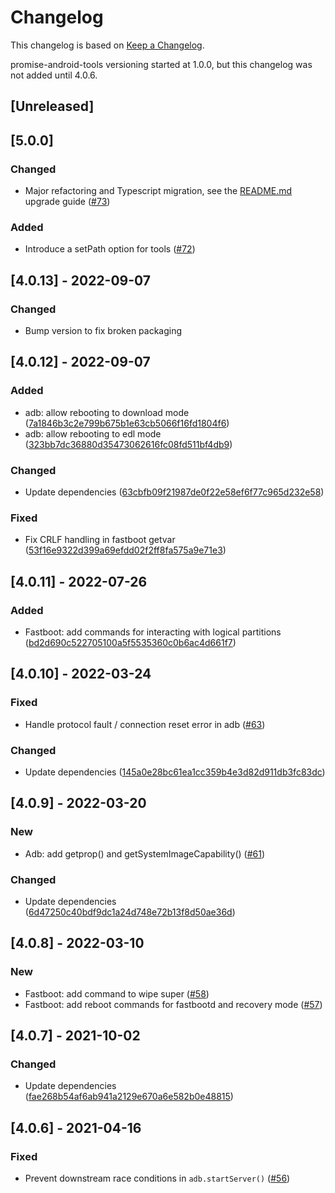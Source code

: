 # Changelog

This changelog is based on [Keep a Changelog](https://keepachangelog.com/en/1.0.0/).

promise-android-tools versioning started at 1.0.0, but this changelog was not added until 4.0.6.

## [Unreleased]

## [5.0.0]

### Changed

- Major refactoring and Typescript migration, see the [README.md](./README.md) upgrade guide ([#73](https://github.com/ubports/promise-android-tools/pull/73))

### Added

- Introduce a setPath option for tools ([#72](https://github.com/ubports/promise-android-tools/pull/72))

## [4.0.13] - 2022-09-07

### Changed

- Bump version to fix broken packaging

## [4.0.12] - 2022-09-07

### Added

- adb: allow rebooting to download mode ([7a1846b3c2e799b675b1e63cb5066f16fd1804f6](https://github.com/ubports/promise-android-tools/commit/7a1846b3c2e799b675b1e63cb5066f16fd1804f6))
- adb: allow rebooting to edl mode ([323bb7dc36880d35473062616fc08fd511bf4db9](https://github.com/ubports/promise-android-tools/commit/323bb7dc36880d35473062616fc08fd511bf4db9))

### Changed

- Update dependencies ([63cbfb09f21987de0f22e58ef6f77c965d232e58](https://github.com/ubports/promise-android-tools/commit/63cbfb09f21987de0f22e58ef6f77c965d232e58))

### Fixed

- Fix CRLF handling in fastboot getvar ([53f16e9322d399a69efdd02f2ff8fa575a9e71e3](https://github.com/ubports/promise-android-tools/commit/53f16e9322d399a69efdd02f2ff8fa575a9e71e3))

## [4.0.11] - 2022-07-26

### Added

- Fastboot: add commands for interacting with logical partitions ([bd2d690c522705100a5f5535360c0b6ac4d661f7](https://github.com/ubports/promise-android-tools/commit/bd2d690c522705100a5f5535360c0b6ac4d661f7))

## [4.0.10] - 2022-03-24

### Fixed

- Handle protocol fault / connection reset error in adb ([#63](https://github.com/ubports/promise-android-tools/pull/63))

### Changed

- Update dependencies ([145a0e28bc61ea1cc359b4e3d82d911db3fc83dc](https://github.com/ubports/promise-android-tools/commit/145a0e28bc61ea1cc359b4e3d82d911db3fc83dc))

## [4.0.9] - 2022-03-20

### New

- Adb: add getprop() and getSystemImageCapability() ([#61](https://github.com/ubports/promise-android-tools/pull/61))

### Changed

- Update dependencies ([6d47250c40bdf9dc1a24d748e72b13f8d50ae36d](https://github.com/ubports/promise-android-tools/commit/6d47250c40bdf9dc1a24d748e72b13f8d50ae36d))

## [4.0.8] - 2022-03-10

### New

- Fastboot: add command to wipe super ([#58](https://github.com/ubports/promise-android-tools/pull/58))
- Fastboot: add reboot commands for fastbootd and recovery mode ([#57](https://github.com/ubports/promise-android-tools/pull/57))

## [4.0.7] - 2021-10-02

### Changed

- Update dependencies ([fae268b54af6ab941a2129e670a6e582b0e48815](https://github.com/ubports/promise-android-tools/commit/fae268b54af6ab941a2129e670a6e582b0e48815))

## [4.0.6] - 2021-04-16

### Fixed

- Prevent downstream race conditions in `adb.startServer()` ([#56](https://github.com/ubports/promise-android-tools/pull/56))
